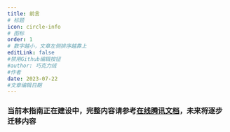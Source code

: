 ```yaml
---
title: 前言
# 标题
icon: circle-info
# 图标
order: 1
# 数字越小，文章左侧排序越靠上
editLink: false
#禁用Github编辑按钮
#author: 巧克力绒
#作者
date: 2023-07-22
#文章编辑日期
---
```


### **当前本指南正在建设中，完整内容请参考[在线腾讯文档](https://docs.qq.com/doc/DR2NaUnhsTHJhSHhu)，未来将逐步迁移内容**